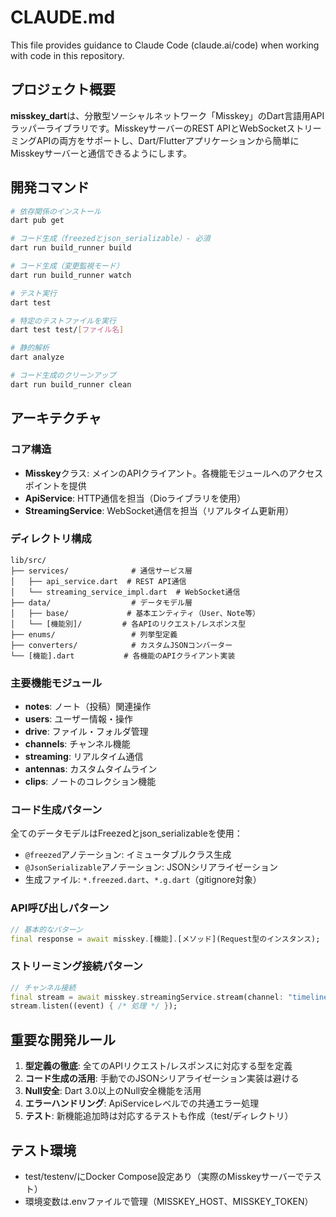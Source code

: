 # CLAUDE.md

This file provides guidance to Claude Code (claude.ai/code) when working with code in this repository.

## プロジェクト概要

**misskey_dart**は、分散型ソーシャルネットワーク「Misskey」のDart言語用APIラッパーライブラリです。MisskeyサーバーのREST APIとWebSocketストリーミングAPIの両方をサポートし、Dart/Flutterアプリケーションから簡単にMisskeyサーバーと通信できるようにします。

## 開発コマンド

```bash
# 依存関係のインストール
dart pub get

# コード生成（freezedとjson_serializable）- 必須
dart run build_runner build

# コード生成（変更監視モード）
dart run build_runner watch

# テスト実行
dart test

# 特定のテストファイルを実行
dart test test/[ファイル名]

# 静的解析
dart analyze

# コード生成のクリーンアップ
dart run build_runner clean
```

## アーキテクチャ

### コア構造
- **Misskey**クラス: メインのAPIクライアント。各機能モジュールへのアクセスポイントを提供
- **ApiService**: HTTP通信を担当（Dioライブラリを使用）
- **StreamingService**: WebSocket通信を担当（リアルタイム更新用）

### ディレクトリ構成
```
lib/src/
├── services/              # 通信サービス層
│   ├── api_service.dart  # REST API通信
│   └── streaming_service_impl.dart  # WebSocket通信
├── data/                  # データモデル層
│   ├── base/             # 基本エンティティ（User、Note等）
│   └── [機能別]/         # 各APIのリクエスト/レスポンス型
├── enums/                 # 列挙型定義
├── converters/            # カスタムJSONコンバーター
└── [機能].dart           # 各機能のAPIクライアント実装
```

### 主要機能モジュール
- **notes**: ノート（投稿）関連操作
- **users**: ユーザー情報・操作
- **drive**: ファイル・フォルダ管理
- **channels**: チャンネル機能
- **streaming**: リアルタイム通信
- **antennas**: カスタムタイムライン
- **clips**: ノートのコレクション機能

### コード生成パターン
全てのデータモデルはFreezedとjson_serializableを使用：
- `@freezed`アノテーション: イミュータブルクラス生成
- `@JsonSerializable`アノテーション: JSONシリアライゼーション
- 生成ファイル: `*.freezed.dart`、`*.g.dart`（gitignore対象）

### API呼び出しパターン
```dart
// 基本的なパターン
final response = await misskey.[機能].[メソッド](Request型のインスタンス);
```

### ストリーミング接続パターン
```dart
// チャンネル接続
final stream = await misskey.streamingService.stream(channel: "timeline");
stream.listen((event) { /* 処理 */ });
```

## 重要な開発ルール

1. **型定義の徹底**: 全てのAPIリクエスト/レスポンスに対応する型を定義
2. **コード生成の活用**: 手動でのJSONシリアライゼーション実装は避ける
3. **Null安全**: Dart 3.0以上のNull安全機能を活用
4. **エラーハンドリング**: ApiServiceレベルでの共通エラー処理
5. **テスト**: 新機能追加時は対応するテストも作成（test/ディレクトリ）

## テスト環境
- test/testenv/にDocker Compose設定あり（実際のMisskeyサーバーでテスト）
- 環境変数は.envファイルで管理（MISSKEY_HOST、MISSKEY_TOKEN）